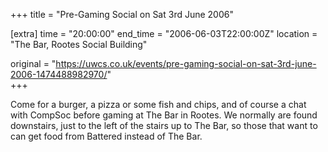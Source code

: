 +++
title = "Pre-Gaming Social on Sat 3rd June 2006"

[extra]
time = "20:00:00"
end_time = "2006-06-03T22:00:00Z"
location = "The Bar, Rootes Social Building"

original = "https://uwcs.co.uk/events/pre-gaming-social-on-sat-3rd-june-2006-1474488982970/"    
+++

Come for a burger, a pizza or some fish and chips, and of course a chat with CompSoc before gaming at The Bar in Rootes. We normally are found downstairs, just to the left of the stairs up to The Bar, so those that want to can get food from Battered instead of The Bar.

